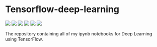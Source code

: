 # Tensorflow-deep-learning

<img src="https://img.shields.io/badge/TensorFlow-FF6F00?style=for-the-badge&logo=tensorflow&logoColor=white" /> <img src="https://img.shields.io/badge/Python-FFD43B?style=for-the-badge&logo=python&logoColor=darkgreen"/>  <img src =	"https://img.shields.io/badge/scikit_learn-F7931E?style=for-the-badge&logo=scikit-learn&logoColor=white" /> <img src =  "https://img.shields.io/badge/Pandas-2C2D72?style=for-the-badge&logo=pandas&logoColor=white" /> <img src =  "https://img.shields.io/badge/Numpy-777BB4?style=for-the-badge&logo=numpy&logoColor=white" /> <img src="https://img.shields.io/badge/Colab-F9AB00?style=for-the-badge&logo=googlecolab&color=525252" />

The repository containing all of my ipynb notebooks for Deep Learning using TensorFlow.


